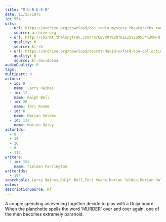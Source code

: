 ```yaml
---
title: "M-U-R-D-E-R"
date: 11/25/1976
id: 554
urls: 
  - url: https://archive.org/download/cbs_radio_mystery_theater/cbs_radio_mystery_theater-0551-0600.zip/cbs_radio_mystery_theater-0551-0600%2Fcbsrmt_0554_m_u_r_d_e_r.mp3
    source: archive-org
  - url: http://cbsrmt.thelongtrek.com/rb/CBSRMT%20761125%200554%20M-U-R-D-E-R_wbbm_rb.mp3
    quality: 0
    source: kl-rb
  - url: https://archive.org/download/cbsrmt-david-oxford-boa-collection/CBSRMT-761125-0554-M-U-R-D-E-R-(128-48)_WBBM-JE-{BoA}.mp3
    quality: 0
    source: kl-davidoboa
audioQuality: 0
tags: 
multipart: 0
actors:  
  - id: 9
    name: Larry Haines  
  - id: 12
    name: Ralph Bell  
  - id: 26
    name: Teri Keane  
  - id: 6
    name: Marian Seldes  
  - id: 112
    name: Marian Haley
actorIds:  
  - 9  
  - 12  
  - 26  
  - 6  
  - 112
writers:  
  - id: 194
    name: Fielden Farrington
writerIds:  
  - 194
searchable: Larry Haines,Ralph Bell,Teri Keane,Marian Seldes,Marian Haley Fielden Farrington
notes: 
descriptionSource: kf
---
```

A couple spending an evening together decide to play with a Ouija board. When the planchette spells the word 'MURDER' over and over again, one of the men becomes extremely paranoid.